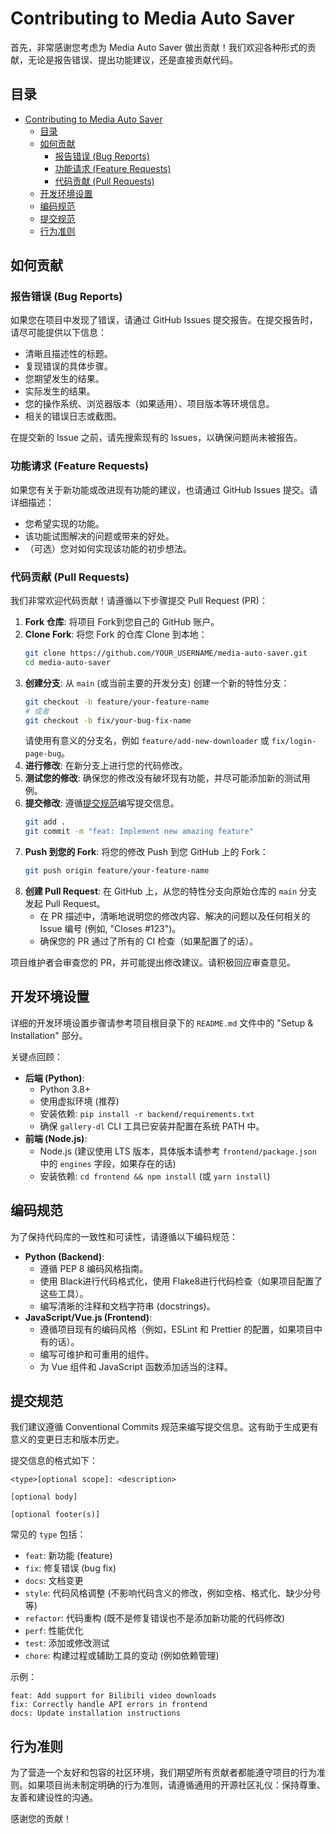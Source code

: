 # Contributing to Media Auto Saver

首先，非常感谢您考虑为 Media Auto Saver 做出贡献！我们欢迎各种形式的贡献，无论是报告错误、提出功能建议，还是直接贡献代码。

## 目录

- [Contributing to Media Auto Saver](#contributing-to-media-auto-saver)
  - [目录](#目录)
  - [如何贡献](#如何贡献)
    - [报告错误 (Bug Reports)](#报告错误-bug-reports)
    - [功能请求 (Feature Requests)](#功能请求-feature-requests)
    - [代码贡献 (Pull Requests)](#代码贡献-pull-requests)
  - [开发环境设置](#开发环境设置)
  - [编码规范](#编码规范)
  - [提交规范](#提交规范)
  - [行为准则](#行为准则)

## 如何贡献

### 报告错误 (Bug Reports)

如果您在项目中发现了错误，请通过 GitHub Issues 提交报告。在提交报告时，请尽可能提供以下信息：

- 清晰且描述性的标题。
- 复现错误的具体步骤。
- 您期望发生的结果。
- 实际发生的结果。
- 您的操作系统、浏览器版本（如果适用）、项目版本等环境信息。
- 相关的错误日志或截图。

在提交新的 Issue 之前，请先搜索现有的 Issues，以确保问题尚未被报告。

### 功能请求 (Feature Requests)

如果您有关于新功能或改进现有功能的建议，也请通过 GitHub Issues 提交。请详细描述：

- 您希望实现的功能。
- 该功能试图解决的问题或带来的好处。
- （可选）您对如何实现该功能的初步想法。

### 代码贡献 (Pull Requests)

我们非常欢迎代码贡献！请遵循以下步骤提交 Pull Request (PR)：

1.  **Fork 仓库**: 将项目 Fork到您自己的 GitHub 账户。
2.  **Clone Fork**: 将您 Fork 的仓库 Clone 到本地：
    ```bash
    git clone https://github.com/YOUR_USERNAME/media-auto-saver.git
    cd media-auto-saver
    ```
3.  **创建分支**: 从 `main` (或当前主要的开发分支) 创建一个新的特性分支：
    ```bash
    git checkout -b feature/your-feature-name
    # 或者
    git checkout -b fix/your-bug-fix-name
    ```
    请使用有意义的分支名，例如 `feature/add-new-downloader` 或 `fix/login-page-bug`。
4.  **进行修改**: 在新分支上进行您的代码修改。
5.  **测试您的修改**: 确保您的修改没有破坏现有功能，并尽可能添加新的测试用例。
6.  **提交修改**: 遵循[提交规范](#提交规范)编写提交信息。
    ```bash
    git add .
    git commit -m "feat: Implement new amazing feature"
    ```
7.  **Push 到您的 Fork**: 将您的修改 Push 到您 GitHub 上的 Fork：
    ```bash
    git push origin feature/your-feature-name
    ```
8.  **创建 Pull Request**: 在 GitHub 上，从您的特性分支向原始仓库的 `main` 分支发起 Pull Request。
    - 在 PR 描述中，清晰地说明您的修改内容、解决的问题以及任何相关的 Issue 编号 (例如, "Closes #123")。
    - 确保您的 PR 通过了所有的 CI 检查（如果配置了的话）。

项目维护者会审查您的 PR，并可能提出修改建议。请积极回应审查意见。

## 开发环境设置

详细的开发环境设置步骤请参考项目根目录下的 `README.md` 文件中的 "Setup & Installation" 部分。

关键点回顾：
- **后端 (Python)**:
  - Python 3.8+
  - 使用虚拟环境 (推荐)
  - 安装依赖: `pip install -r backend/requirements.txt`
  - 确保 `gallery-dl` CLI 工具已安装并配置在系统 PATH 中。
- **前端 (Node.js)**:
  - Node.js (建议使用 LTS 版本，具体版本请参考 `frontend/package.json` 中的 `engines` 字段，如果存在的话)
  - 安装依赖: `cd frontend && npm install` (或 `yarn install`)

## 编码规范

为了保持代码库的一致性和可读性，请遵循以下编码规范：

- **Python (Backend)**:
  - 遵循 PEP 8 编码风格指南。
  - 使用 Black进行代码格式化，使用 Flake8进行代码检查（如果项目配置了这些工具）。
  - 编写清晰的注释和文档字符串 (docstrings)。
- **JavaScript/Vue.js (Frontend)**:
  - 遵循项目现有的编码风格（例如，ESLint 和 Prettier 的配置，如果项目中有的话）。
  - 编写可维护和可重用的组件。
  - 为 Vue 组件和 JavaScript 函数添加适当的注释。

## 提交规范

我们建议遵循 Conventional Commits 规范来编写提交信息。这有助于生成更有意义的变更日志和版本历史。

提交信息的格式如下：
```
<type>[optional scope]: <description>

[optional body]

[optional footer(s)]
```

常见的 `type` 包括：
- `feat`: 新功能 (feature)
- `fix`: 修复错误 (bug fix)
- `docs`: 文档变更
- `style`: 代码风格调整 (不影响代码含义的修改，例如空格、格式化、缺少分号等)
- `refactor`: 代码重构 (既不是修复错误也不是添加新功能的代码修改)
- `perf`: 性能优化
- `test`: 添加或修改测试
- `chore`: 构建过程或辅助工具的变动 (例如依赖管理)

示例：
```
feat: Add support for Bilibili video downloads
fix: Correctly handle API errors in frontend
docs: Update installation instructions
```

## 行为准则

为了营造一个友好和包容的社区环境，我们期望所有贡献者都能遵守项目的行为准则。如果项目尚未制定明确的行为准则，请遵循通用的开源社区礼仪：保持尊重、友善和建设性的沟通。

感谢您的贡献！
